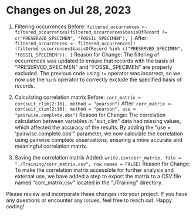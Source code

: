 # Changes on Jul 28, 2023

1. Filtering occurrences
Before: `filtered_occurrences <- filtered_occurrences[filtered_occurrences$basisOfRecord != c("PRESERVED_SPECIMEN", "FOSSIL_SPECIMEN"), ]`
After: `filtered_occurrences <- filtered_occurrences[!(filtered_occurrences$basisOfRecord %in% c("PRESERVED_SPECIMEN", "FOSSIL_SPECIMEN")), ]`
Reason for Change:
The filtering of occurrences was updated to ensure that records with the basis of "PRESERVED_SPECIMEN" and "FOSSIL_SPECIMEN" are properly excluded. The previous code using `!=` operator was incorrect, so we now use the `%in%` operator to correctly exclude the specified basis of records.

2. Calculating correlation matrix
Before: `corr_matrix <- cor(suit_clim[2:16], method = "pearson")`
After: `corr_matrix <- cor(suit_clim[2:16], method = "pearson", use = "pairwise.complete.obs")`
Reason for Change:
The correlation calculation between variables in "suit_clim" data had missing values, which affected the accuracy of the results. By adding the "use = 'pairwise.complete.obs'" parameter, we now calculate the correlation using pairwise complete observations, ensuring a more accurate and meaningful correlation matrix.

3. Saving the correlation matrix
Added: `write.csv(corr_matrix, file = "./Training/corr_matrix.csv", row.names = FALSE)`
Reason for Change:
To make the correlation matrix accessible for further analysis and external use, we have added a step to export the matrix to a CSV file named "corr_matrix.csv" located in the "./Training" directory.

Please review and incorporate these changes into your project. If you have any questions or encounter any issues, feel free to reach out. Happy coding!
